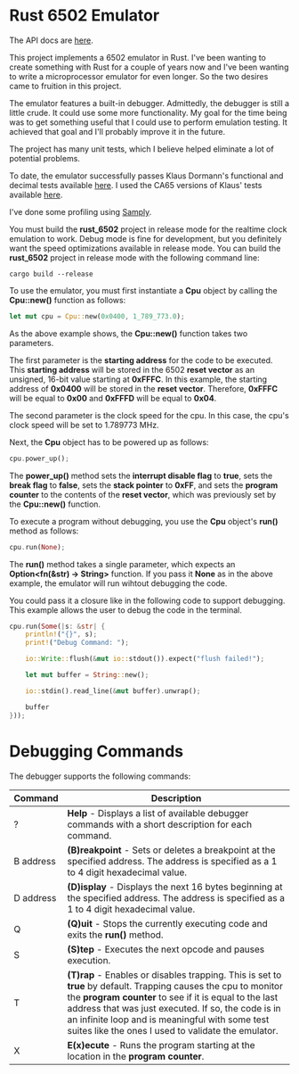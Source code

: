 # Rust 6502 Emulator

The API docs are [here](https://mdg1019.github.io/rust_6502_emulator/index.html).

This project implements a 6502 emulator in Rust. I've been wanting to create something with Rust for a couple of years now and I've been wanting to write a microprocessor emulator for even longer. So the two desires came to fruition in this project.

The emulator features a built-in debugger. Admittedly, the debugger is still a little crude. It could use some more functionality. My goal for the time being was to get something useful that I could use to perform emulation testing. It achieved that goal and I'll probably improve it in the future.

The project has many unit tests, which I believe helped eliminate a lot of potential problems.

To date, the emulator successfully passes Klaus Dormann's functional and decimal tests available [here](https://github.com/Klaus2m5/6502_65C02_functional_tests). I used the CA65 versions of Klaus' tests available [here](https://github.com/amb5l/6502_65C02_functional_tests).

I've done some profiling using [Samply](https://github.com/mstange/samply).

You must build the **rust_6502** project in release mode for the realtime clock emulation to work. Debug mode is fine for development, but you definitely want the speed optimizations available in release mode. You can build the **rust_6502** project in release mode with the following command line:

```
cargo build --release
```

To use the emulator, you must first instantiate a **Cpu** object by calling the **Cpu::new()** function as follows:

~~~rust
let mut cpu = Cpu::new(0x0400, 1_789_773.0);
~~~

As the above example shows, the **Cpu::new()** function takes two parameters. 

The first parameter is the **starting address** for the code to be executed. This **starting address** will be stored in the 6502 **reset vector** as an unsigned, 16-bit value starting at **0xFFFC**. In this example, the starting address of **0x0400** will be stored in the **reset vector**. Therefore, **0xFFFC** will be equal to **0x00** and **0xFFFD** will be equal to **0x04**.

The second parameter is the clock speed for the cpu. In this case, the cpu's clock speed will be set to 1.789773 MHz. 

Next, the **Cpu** object has to be powered up as follows:

~~~rust
cpu.power_up();
~~~

The **power_up()** method sets the **interrupt disable flag** to **true**, sets the **break flag** to **false**, sets the **stack pointer** to **0xFF**, and sets the **program counter** to the contents of the **reset vector**, which was previously set by the **Cpu::new()** function.

To execute a program without debugging, you use the **Cpu** object's **run()** method as follows:

~~~rust
cpu.run(None);
~~~

The **run()** method takes a single parameter, which expects an **Option<fn(&str) -> String>** function. If you pass it **None** as in the above example, the emulator will run wihtout debugging the code.

You could pass it a closure like in the following code to support debugging. This example allows the user to debug the code in the terminal. 

~~~rust
cpu.run(Some(|s: &str| {
    println!("{}", s);
    print!("Debug Command: ");

    io::Write::flush(&mut io::stdout()).expect("flush failed!");

    let mut buffer = String::new();

    io::stdin().read_line(&mut buffer).unwrap();

    buffer
}));
~~~

# Debugging Commands

The debugger supports the following commands:

|Command|Description|
|-------|-----------|
|?|**Help** - Displays a list of available debugger commands with a short description for each command.|
|B address|**(B)reakpoint** - Sets or deletes a breakpoint at the specified address. The address is specified as a 1 to 4 digit hexadecimal value.|
|D address|**(D)isplay** - Displays the next 16 bytes beginning at the specified address. The address is specified as a 1 to 4 digit hexadecimal value.|
|Q|**(Q)uit** - Stops the currently executing code and exits the **run()** method.|
|S|**(S)tep** - Executes the next opcode and pauses execution.|
|T|**(T)rap** - Enables or disables trapping. This is set to **true** by default. Trapping causes the cpu to monitor the **program counter** to see if it is equal to the last address that was just executed. If so, the code is in an infinite loop and is meaningful with some test suites like the ones I used to validate the emulator.|
|X|**E(x)ecute** - Runs the program starting at the location in the **program counter**.|
